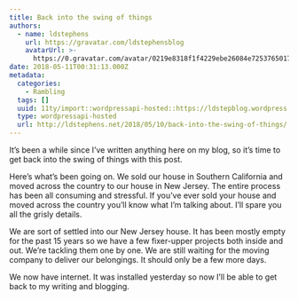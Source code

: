 ```yaml
---
title: Back into the swing of things
authors:
  - name: ldstephens
    url: https://gravatar.com/ldstephensblog
    avatarUrl: >-
      https://0.gravatar.com/avatar/0219e8318f1f4229ebe26084e7253765017f43ca0c631be37dc6d0b8ad6e40a4?s=96&d=identicon&r=G
date: 2018-05-11T00:31:13.000Z
metadata:
  categories:
    - Rambling
  tags: []
  uuid: 11ty/import::wordpressapi-hosted::https://ldstepblog.wordpress.com/?p=1444
  type: wordpressapi-hosted
  url: http://ldstephens.net/2018/05/10/back-into-the-swing-of-things/
---
```

It’s been a while since I’ve written anything here on my blog, so it’s time to get back into the swing of things with this post.

Here’s what’s been going on. We sold our house in Southern California and moved across the country to our house in New Jersey. The entire process has been all consuming and stressful. If you’ve ever sold your house and moved across the country you’ll know what I’m talking about. I’ll spare you all the grisly details.

We are sort of settled into our New Jersey house. It has been mostly empty for the past 15 years so we have a few fixer-upper projects both inside and out. We’re tackling them one by one. We are still waiting for the moving company to deliver our belongings. It should only be a few more days.

We now have internet. It was installed yesterday so now I’ll be able to get back to my writing and blogging.